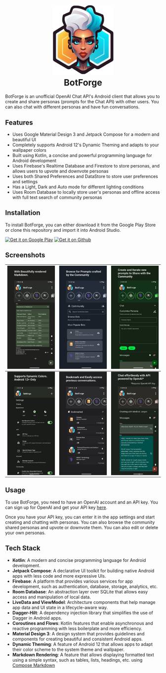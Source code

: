 <h1 align="center">
  <img src="app/src/main/res/drawable/logo.png" width="200">
  <br>BotForge<br>
</h1>

BotForge is an unofficial OpenAI Chat API's Android client that allows you to create and share personas (prompts for the Chat API) with other users. You can also chat with different personas and have fun conversations.

## Features

- Uses Google Material Design 3 and Jetpack Compose for a modern and beautiful UI
- Completely supports Android 12's Dynamic Theming and adapts to your wallpaper colors
- Built using Kotlin, a concise and powerful programming language for Android development
- Uses Firebase's Realtime Database and Firestore to store personas, and allows users to upvote and downvote personas
- Uses both Shared Preferences and DataStore to store user preferences and settings
- Has a Light, Dark and Auto mode for different lighting conditions
- Uses Room Database to locally store user's personas and offline access with full text search of community personas

## Installation

To install BotForge, you can either download it from the Google Play Store or clone this repository and import it into Android Studio.

<a href='https://play.google.com/store/apps/details?id=com.mohandass.botforge&pcampaignid=pcampaignidMKT-Other-global-all-co-prtnr-py-PartBadge-Mar2515-1'><img  width="200" alt='Get it on Google Play' src='https://play.google.com/intl/en_us/badges/static/images/badges/en_badge_web_generic.png'/></a>
<a href='https://github.com/L4TTiCe/BotForge/releases/latest'><img alt='Get it on Github' src='https://raw.githubusercontent.com/bircni/ParkenUlmAndroid/main/docs/assets/badges/badge_github.png' height='80px'/></a>

## Screenshots

| <img src="assets/BotForge/Phone%201phone_1.png" width="400"> | <img src="assets/BotForge/Phone%202phone_2.png" width="400"> | <img src="assets/BotForge/Phone%203phone_3.png" width="400"> |
|--------------------------------------------------------------|--------------------------------------------------------------|--------------------------------------------------------------|
| <img src="assets/BotForge/Phone%204phone_4.png" width="400"> | <img src="assets/BotForge/Phone%205phone_5.png" width="400"> | <img src="assets/BotForge/Phone%206phone_6.png" width="400"> |


## Usage

To use BotForge, you need to have an OpenAI account and an API key. You can sign up for OpenAI and get your API key [here](https://platform.openai.com/account/api-keys).

Once you have your API key, you can enter it in the app settings and start creating and chatting with personas. You can also browse the community shared personas and upvote or downvote them. You can also edit or delete your own personas.

## Tech Stack

- **Kotlin**: A modern and concise programming language for Android development.
- **Jetpack Compose**: A declarative UI toolkit for building native Android apps with less code and more expressive UIs.
- **Firebase**: A platform that provides various services for app development, such as authentication, database, storage, analytics, etc.
- **Room Database**: An abstraction layer over SQLite that allows easy access and manipulation of local data.
- **LiveData and ViewModel**: Architecture components that help manage app data and UI state in a lifecycle-aware way.
- **Dagger-Hilt**: A dependency injection library that simplifies the use of Dagger in Android apps.
- **Coroutines and Flows**: Kotlin features that enable asynchronous and reactive programming with less boilerplate and more efficiency.
- **Material Design 3**: A design system that provides guidelines and components for creating beautiful and consistent Android apps.
- **Dynamic Theming**: A feature of Android 12 that allows apps to adapt their color scheme to the system theme and wallpaper.
- **Markdown Rendering**: A feature that allows displaying formatted text using a simple syntax, such as tables, lists, headings, etc. using [Compose Markdown](https://github.com/jeziellago/compose-markdown)
